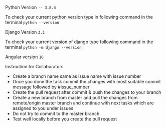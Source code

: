 Python Version ```-- 3.8.4```

To check your current python version type in following command in the terminal ```python --version```

Django Version ```3.1```

To check your current version of django type following command
in the terminal ```python -m django --version``` 

Angular version ```10```

Instruction for Collaborators 

*   Create a branch name same as issue name with issue number 
*   Once you done the task commit the changes with most suitable commit message followed by #issue_number 
*   Create the pull request after commit & push the changes to your branch 
*   Create a new branch from master and pull the changes from remote/origin master branch and continue with next tasks which are assigned to you under issues   
*   Do not try to commit to the master branch
*   Test well locally before you create the pull request
